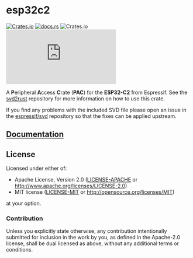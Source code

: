 # esp32c2

[![Crates.io](https://img.shields.io/crates/v/esp32c2?labelColor=1C2C2E&color=C96329&logo=Rust&style=flat-square)](https://crates.io/crates/esp32c2)
[![docs.rs](https://img.shields.io/docsrs/esp32c2?labelColor=1C2C2E&color=C96329&logo=rust&style=flat-square)](https://docs.rs/esp32c2)
![Crates.io](https://img.shields.io/crates/l/esp32c2?labelColor=1C2C2E&style=flat-square)
[![Matrix](https://img.shields.io/matrix/esp-rs:matrix.org?label=join%20matrix&labelColor=1C2C2E&color=BEC5C9&logo=matrix&style=flat-square)](https://matrix.to/#/#esp-rs:matrix.org)

A **P**eripheral **A**ccess **C**rate (**PAC**) for the **ESP32-C2** from Espressif. See the [svd2rust] repository for more information on how to use this crate.

If you find any problems with the included SVD file please open an issue in the [espressif/svd] repository so that the fixes can be applied upstream.

[svd2rust]: https://github.com/rust-embedded/svd2rust
[espressif/svd]: https://github.com/espressif/svd

## [Documentation](https://docs.rs/esp32c2)

## License

Licensed under either of:

- Apache License, Version 2.0 ([LICENSE-APACHE](../LICENSE-APACHE) or http://www.apache.org/licenses/LICENSE-2.0)
- MIT license ([LICENSE-MIT](../LICENSE-MIT) or http://opensource.org/licenses/MIT)

at your option.

### Contribution

Unless you explicitly state otherwise, any contribution intentionally submitted for inclusion in
the work by you, as defined in the Apache-2.0 license, shall be dual licensed as above, without
any additional terms or conditions.
